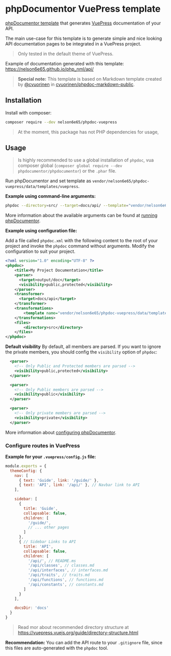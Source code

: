 # phpDocumentor VuePress template

[phpDocumentor template](http://www.phpdoc.org/docs/latest/getting-started/changing-the-look-and-feel.html) that generates [VuePress](https://vuepress.vuejs.org) documentation of your API.

The main use-case for this template is to generate simple and nice looking API documentation pages to be integrated in a VuePress project.

> Only tested in the default theme of VuePress.

Example of documentation generated with this template: https://nelson6e65.github.io/php_nml/api/

> **Special note:** This template is based on Markdown template created by [@cvuorinen](https://github.com/cvuorinen) in [cvuorinen/phpdoc-markdown-public](https://github.com/cvuorinen/phpdoc-markdown-public).


## Installation

Install with composer:

```bash
composer require --dev nelson6e65/phpdoc-vuepress
```


> At the moment, this package has not PHP dependencies for usage,



## Usage

> Is highly recommended to use a global installation of `phpdoc`, vua composer global (`composer global require --dev phpdocumentor/phpdocumentor`) or the `.phar` file.

Run phpDocumentor and set template as `vendor/nelson6e65/phpdoc-vuepress/data/templates/vuepress`.

**Example using command-line arguments:**

```bash
phpdoc --directory=src/ --target=docs/api/ --template="vendor/nelson6e65/phpdoc-vuepress/data/templates/vuepress" --title="My Project Documentation"
```

More information about the available arguments can be found at [running phpDocumentor](http://www.phpdoc.org/docs/latest/guides/running-phpdocumentor.html).

**Example using configuration file:**

Add a file called `phpdoc.xml` with the following content to the root of your project and invoke the `phpdoc` command without arguments. Modify the configuration to suit your project.

```xml
<?xml version="1.0" encoding="UTF-8" ?>
<phpdoc>
    <title>My Project Documentation</title>
    <parser>
      <target>output/doc</target>
      <visibility>public,protected</visibility>
    </parser>
    <transformer>
      <target>docs/api</target>
    </transformer>
    <transformations>
        <template name="vendor/nelson6e65/phpdoc-vuepress/data/templates/vuepress" />
    </transformations>
    <files>
        <directory>src</directory>
    </files>
</phpdoc>
```

**Default visibility**
By default, all members are parsed. If you want to ignore the private members, you should config the `visibility` option of `phpdoc`:

```xml
  <parser>
    <!-- Only Public and Protected members are parsed -->
    <visibility>public,protected</visibility>
  </parser>
```

```xml
  <parser>
    <!-- Only Public members are parsed -->
    <visibility>public</visibility>
  </parser>
```

```xml
  <parser>
    <!-- Only private members are parsed -->
    <visibility>private</visibility>
  </parser>
```

More information about [configuring phpDocumentor](http://www.phpdoc.org/docs/latest/references/configuration.html).

### Configure routes in VuePress

**Example for your `.vuepress/config.js` file:**

```js
module.exports = {  
  themeConfig: {
    nav: [
      { text: 'Guide', link: '/guide/' },
      { text: 'API', link: '/api/' }, // Navbar link to API
    ],

    sidebar: [
      {
        title: 'Guide',
        collapsable: false,
        children: [
          '/guide/',
          // ... other pages
        ]
      },      
      { // Sidebar Links to API
        title: 'API',
        collapsable: false,
        children: [
          '/api/', // README.ms
          '/api/classes', // classes.md
          '/api/interfaces', // interfaces.md
          '/api/traits', // traits.md
          '/api/functions', // functions.md
          '/api/constants', // constants.md
        ]
      }
    ],

    docsDir: 'docs'
  }
}
```

> Read mor about recommended directory structure at https://vuepress.vuejs.org/guide/directory-structure.html

**Recommendation:** You can add the API route to your `.gitignore` file, since this files are auto-generated with the `phpdoc` tool.
